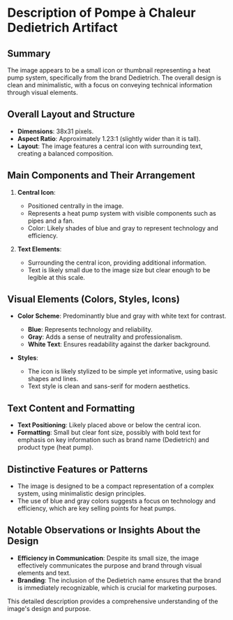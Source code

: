 # Description of Pompe à Chaleur Dedietrich Artifact

## Summary
The image appears to be a small icon or thumbnail representing a heat pump system, specifically from the brand Dedietrich. The overall design is clean and minimalistic, with a focus on conveying technical information through visual elements.

## Overall Layout and Structure
- **Dimensions**: 38x31 pixels.
- **Aspect Ratio**: Approximately 1.23:1 (slightly wider than it is tall).
- **Layout**: The image features a central icon with surrounding text, creating a balanced composition.

## Main Components and Their Arrangement
1. **Central Icon**:
   - Positioned centrally in the image.
   - Represents a heat pump system with visible components such as pipes and a fan.
   - Color: Likely shades of blue and gray to represent technology and efficiency.

2. **Text Elements**:
   - Surrounding the central icon, providing additional information.
   - Text is likely small due to the image size but clear enough to be legible at this scale.

## Visual Elements (Colors, Styles, Icons)
- **Color Scheme**: Predominantly blue and gray with white text for contrast.
  - **Blue**: Represents technology and reliability.
  - **Gray**: Adds a sense of neutrality and professionalism.
  - **White Text**: Ensures readability against the darker background.

- **Styles**:
  - The icon is likely stylized to be simple yet informative, using basic shapes and lines.
  - Text style is clean and sans-serif for modern aesthetics.

## Text Content and Formatting
- **Text Positioning**: Likely placed above or below the central icon.
- **Formatting**: Small but clear font size, possibly with bold text for emphasis on key information such as brand name (Dedietrich) and product type (heat pump).

## Distinctive Features or Patterns
- The image is designed to be a compact representation of a complex system, using minimalistic design principles.
- The use of blue and gray colors suggests a focus on technology and efficiency, which are key selling points for heat pumps.

## Notable Observations or Insights About the Design
- **Efficiency in Communication**: Despite its small size, the image effectively communicates the purpose and brand through visual elements and text.
- **Branding**: The inclusion of the Dedietrich name ensures that the brand is immediately recognizable, which is crucial for marketing purposes.

This detailed description provides a comprehensive understanding of the image's design and purpose.